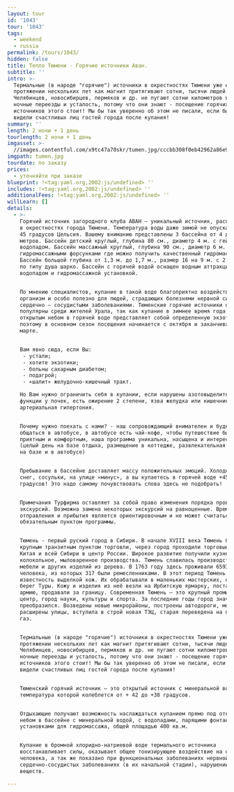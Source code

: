```yaml
---
layout: tour
id: '1043'
tour: '1043'
tags:
  - weekend
  - russia
permalink: /tours/1043/
hidden: false
title: Тепло Тюмени - Горячие источники Аван.
subtitle: ''
intro: >-
  Термальные (в народе "горячие") источники в окрестностях Тюмени уже на
  протяжении нескольких лет как магнит притягивают сотни, тысячи людей.
  Челябинцев, новосибирцев, пермяков и др. не пугают сотни километров в пути,
  ночные переезды и усталость, потому что они знают - посещение горячих
  источников этого стоит! Мы бы так уверенно об этом не писали, если бы не
  видели счастливых лиц гостей города после купания!
summary: ''
length: 2 ночи + 1 день
tourlength: 2 ночи + 1 день
imgasset: >-
  //images.contentful.com/x9tc47a70skr/tumen.jpg/cccbb308f0eb42962a86e98d211f5848/tumen.jpg
imgpath: tumen.jpg
tourdate: по заказу
prices:
  - уточняйте при заказе
blueprint: !<tag:yaml.org,2002:js/undefined> ''
includes: !<tag:yaml.org,2002:js/undefined> ''
additionalFees: !<tag:yaml.org,2002:js/undefined> ''
willLearn: []
details:
  - >-
    Горячий источник загородного клуба АВАН — уникальный источник, расположенный
    в окрестностях города Тюмени. Температура воды даже зимой не опускается ниже
    45 градусов Цельсия. Вашему вниманию представлены 3 бассейна от 4 до 9
    метров. Бассейн детский круглый, глубина 80 см., диаметр 4 м. с гейзером и
    водопадом. Бассейн массажный круглый, глубина 90 см., диаметр 6 м. с
    гидромассажными форсунками где можно получить качественный гидромассаж.
    Бассейн большой глубина от 1,3 м. до 1,7 м., размер 16 на 9 м. с 2 пушками
    по типу душа шарко. Бассейн с горячей водой оснащен водным аттракционом,
    водопадом и гидромассажной установкой.


    По мнению специалистов, купание в такой воде благоприятно воздействует на
    организм и особо полезно для людей, страдающих болезнями нервной системы и
    сердечно – сосудистыми заболеваниями. Тюменские горячие источники очень
    популярны среди жителей Урала, так как купание в зимнее время года под
    открытым небом в горячей воде представляет собой определенную экзотику,
    поэтому в основном сезон посещения начинается с октября и заканчивается в
    марте.


    Вам явно сюда, если Вы:
     - устали; 
     - хотите экзотики; 
     - больны сахарным диабетом;
     - подагрой;
     - «шалит» желудочно-кишечный тракт.

    Но Вам нужно ограничить себя в купании, если нарушены азотовыделительные
    функции у почек, есть ожирение 2 степени, язва желудка или кишечника,
    артериальная гипертония. 


    Почему нужно поехать с нами? - наш сопровождающий внимателен и будет с Вами
    общаться в автобусе, в автобусе есть чай-кофе, чтобы путешествие было более
    приятным и комфортным, наша программа уникальна, насыщена и интересна 
    (целый день на базе отдыха, размещение в коттедже, развлекательная программа
    на базе и в автобусе)


    Пребывание в бассейне доставляет массу положительных эмоций. Холодная зима,
    снег, сосульки, на улице «минус», а вы купаетесь в горячей воде +45
    градусов! Это надо самому почувствовать слова здесь не подобрать!  


    Примечания Турфирма оставляет за собой право изменения порядка проведения
    экскурсий. Возможна замена некоторых экскурсий на равноценные. Время
    отправления и прибытия является ориентировочным и не может считаться
    обязательным пунктом программы.


    Тюмень - первый руский город в Сибири. В начале XVIII века Тюмень была
    крупным транзитным пунктом торговли, через город проходили торговые пути из
    Китая и всей Сибири в центр России. Широкое развитие получили куз­нечное,
    колокольное, мыловаренное производства. Тюмень славилась производством
    мебели и других изделий из дерева. В 1763 году здесь проживали 6593
    человека, из которых 317 были ремесленника­ми. В этот период Тюмень получила
    известность выделкой кож. Их обрабатывали в маленьких мастерских, облепивших
    берег Туры. Кожу и изделия из неё везли на Ирбитскую ярмарку, поставляли в
    армию, продавали за границу. Современная Тюмень – это крупный промышленный
    центр, город науки, культуры и спорта. За последние годы город значительно
    преобразился. Возведены новые микрорайоны, построены автодороги, мосты,
    расширены улицы, вступила в строй новая ТЭЦ, старая переведена на природный
    газ.


    Термальные (в народе "горячие") источники в окрестностях Тюмени уже на
    протяжении нескольких лет как магнит притягивают сотни, тысячи людей.
    Челябинцев, новосибирцев, пермяков и др. не пугают сотни километров в пути,
    ночные переезды и усталость, потому что они знают - посещение горячих
    источников этого стоит! Мы бы так уверенно об этом не писали, если бы не
    видели счастливых лиц гостей города после купания!


    Тюменский горячий источник – это открытый источник с минеральной водой,
    температура которой колеблется от + 42 до +38 градусов.


    Отдыхающие получают возможность наслаждаться купанием прямо под открытым
    небом в бассейне с минеральной водой, с водопадами, парящими фонтанами и
    установками для гидромассажа, общей площадью 400 кв.м.


    Купание в бромной хлоридно-натриевой воде термального источника
    восстанавливает силы, оказывает общее тонизирующее воздействие на организм
    человека, а так же показано при функциональных заболеваниях нервной системы,
    сердечно-сосудистых заболеваниях (в их начальной стадии), нарушении обмена
    веществ.

---
```

